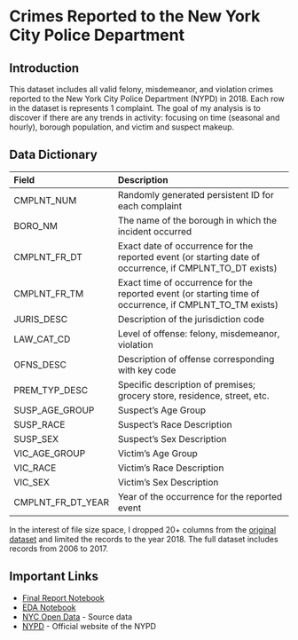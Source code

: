 # Crimes Reported to the New York City Police Department

## Introduction

This dataset includes all valid felony, misdemeanor, and violation crimes reported to the New York City Police Department (NYPD) in 2018. Each row in the dataset is represents 1 complaint. The goal of my analysis is to discover if there are any trends in activity: focusing on time (seasonal and hourly), borough population, and victim and suspect makeup.

## Data Dictionary

| Field | Description |
| :--- | :--- |
| CMPLNT_NUM | Randomly generated persistent ID for each complaint  |
| BORO_NM | The name of the borough in which the incident occurred |
| CMPLNT_FR_DT | Exact date of occurrence for the reported event (or starting date of occurrence, if CMPLNT_TO_DT exists) |
| CMPLNT_FR_TM | Exact time of occurrence for the reported event (or starting time of occurrence, if CMPLNT_TO_TM exists) |
| JURIS_DESC | Description of the jurisdiction code |
| LAW_CAT_CD | Level of offense: felony, misdemeanor, violation  |
| OFNS_DESC | Description of offense corresponding with key code |
| PREM_TYP_DESC | Specific description of premises; grocery store, residence, street, etc. |
| SUSP_AGE_GROUP | Suspect’s Age Group |
| SUSP_RACE | Suspect’s Race Description |
| SUSP_SEX | Suspect’s Sex Description |
| VIC_AGE_GROUP | Victim’s Age Group |
| VIC_RACE | Victim’s Race Description |
| VIC_SEX | Victim’s Sex Description |
| CMPLNT_FR_DT_YEAR | Year of the occurrence for the reported event |

In the interest of file size space, I dropped 20+ columns from the [original dataset](https://data.cityofnewyork.us/Public-Safety/NYPD-Complaint-Data-Historic/qgea-i56i) and limited the records to the year 2018. The full dataset includes records from 2006 to 2017.

## Important Links

* [Final Report Notebook](report.ipynb)
* [EDA Notebook](eda.ipynb)
* [NYC Open Data](https://data.cityofnewyork.us/Public-Safety/NYPD-Complaint-Data-Historic/qgea-i56i) - Source data
* [NYPD](https://www1.nyc.gov/site/nypd/index.page) - Official website of the NYPD
